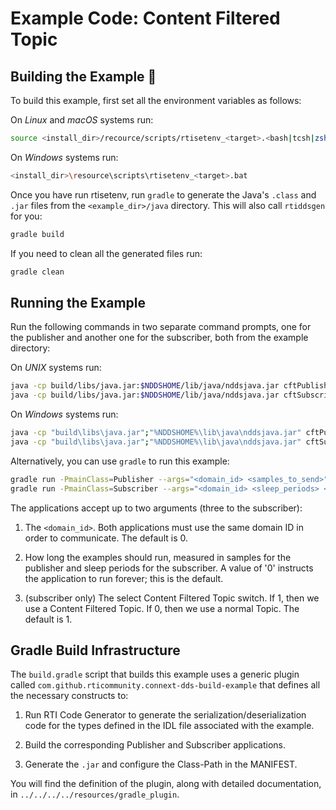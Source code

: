 # Example Code: Content Filtered Topic

## Building the Example :wrench:

To build this example, first set all the environment variables as follows:

On *Linux* and *macOS* systems run:

```sh
source <install_dir>/recource/scripts/rtisetenv_<target>.<bash|tcsh|zsh>
```

On *Windows* systems run:

```sh
<install_dir>\resource\scripts\rtisetenv_<target>.bat
```

Once you have run rtisetenv, run `gradle` to generate the Java's `.class`
and `.jar` files from the `<example_dir>/java` directory. This will also call
`rtiddsgen` for you:

```sh
gradle build
```

If you need to clean all the generated files run:

```sh
gradle clean
```

## Running the Example

Run the following commands in two separate command prompts, one for the
publisher and another one for the subscriber, both from the example directory:

On *UNIX* systems run:

```sh
java -cp build/libs/java.jar:$NDDSHOME/lib/java/nddsjava.jar cftPublisher  <domain_id> <samples_to_send>
java -cp build/libs/java.jar:$NDDSHOME/lib/java/nddsjava.jar cftSubscriber <domain_id> <sleep_periods> <select_cft>
```

On *Windows* systems run:

```sh
java -cp "build\libs\java.jar";"%NDDSHOME%\lib\java\nddsjava.jar" cftPublisher  <domain_id> <samples_to_send>
java -cp "build\libs\java.jar";"%NDDSHOME%\lib\java\nddsjava.jar" cftSubscriber <domain_id> <sleep_periods> <select_cft>
```

Alternatively, you can use `gradle` to run this example:

```sh
gradle run -PmainClass=Publisher --args="<domain_id> <samples_to_send>"
gradle run -PmainClass=Subscriber --args="<domain_id> <sleep_periods> <select_cft>"
```

The applications accept up to two arguments (three to the subscriber):

1.  The `<domain_id>`. Both applications must use the same domain ID in order to
communicate. The default is 0.

2.  How long the examples should run, measured in samples for the publisher and
sleep periods for the subscriber. A value of '0' instructs the application to
run forever; this is the default.

3.  (subscriber only) The select Content Filtered Topic switch. If 1, then we
use a Content Filtered Topic. If 0, then we use a normal Topic.
The default is 1.

## Gradle Build Infrastructure

The `build.gradle` script that builds this example uses a generic plugin called
`com.github.rticommunity.connext-dds-build-example` that defines all the
necessary constructs to:

1.  Run RTI Code Generator to generate the serialization/deserialization code
for the types defined in the IDL file associated with the example.

2.  Build the corresponding Publisher and Subscriber applications.

3.  Generate the `.jar` and configure the Class-Path in the MANIFEST.

You will find the definition of the plugin, along with detailed
documentation, in `../../../../resources/gradle_plugin`.
